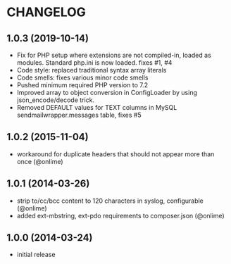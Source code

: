 # CHANGELOG

## 1.0.3 (2019-10-14)

- Fix for PHP setup where extensions are not compiled-in, loaded as modules. Standard php.ini is now loaded. fixes #1, #4
- Code style: replaced traditional syntax array literals
- Code smells: fixes various minor code smells
- Pushed minimum required PHP version to 7.2
- Improved array to object conversion in ConfigLoader by using json_encode/decode trick.
- Removed DEFAULT values for TEXT columns in MySQL sendmailwrapper.messages table, fixes #5

## 1.0.2 (2015-11-04)

- workaround for duplicate headers that should not appear more than once (@onlime)

## 1.0.1 (2014-03-26)

- strip to/cc/bcc content to 120 characters in syslog, configurable (@onlime)
- added ext-mbstring, ext-pdo requirements to composer.json (@onlime)

## 1.0.0 (2014-03-24)

- initial release
